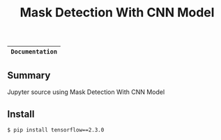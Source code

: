 <div align="center" style="padding:5% 0%">
    <h1>Mask Detection With CNN Model</h1>
</div>


**`Documentation`** |
------------------- |

## Summary
Jupyter source using Mask Detection With CNN Model

## Install
```
$ pip install tensorflow==2.3.0
```
